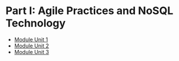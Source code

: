 # Part I: Agile Practices and NoSQL Technology

* [Module Unit 1](./mu1.md)
* [Module Unit 2](./mu2.md)
* [Module Unit 3](./mu3.md)
